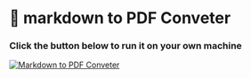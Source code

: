 # 📄 markdown to PDF Conveter

### Click the button below to run it on your own machine

[![Markdown to PDF Conveter](https://static.streamlit.io/badges/streamlit_badge_black_white.svg)]([https://chatbot-template.streamlit.app/](https://markdown2pdf.streamlit.app/))

